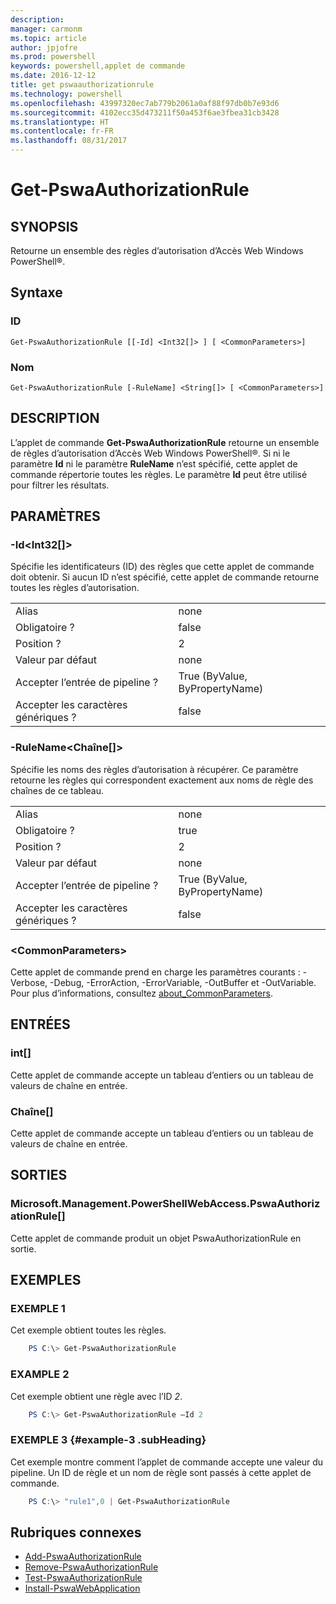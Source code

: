 ```yaml
---
description: 
manager: carmonm
ms.topic: article
author: jpjofre
ms.prod: powershell
keywords: powershell,applet de commande
ms.date: 2016-12-12
title: get pswaauthorizationrule
ms.technology: powershell
ms.openlocfilehash: 43997320ec7ab779b2061a0af88f97db0b7e93d6
ms.sourcegitcommit: 4102ecc35d473211f50a453f6ae3fbea31cb3428
ms.translationtype: HT
ms.contentlocale: fr-FR
ms.lasthandoff: 08/31/2017
---
```

#  <a name="get-pswaauthorizationrule"></a>Get-PswaAuthorizationRule

##  <a name="synopsis"></a>SYNOPSIS

Retourne un ensemble des règles d’autorisation d’Accès Web Windows PowerShell®.

##  <a name="syntax"></a>Syntaxe

###  <a name="id"></a>ID
```
Get-PswaAuthorizationRule [[-Id] <Int32[]> ] [ <CommonParameters>]
```

###  <a name="name"></a>Nom
```
Get-PswaAuthorizationRule [-RuleName] <String[]> [ <CommonParameters>]
```

## <a name="description"></a>DESCRIPTION

L’applet de commande **Get-PswaAuthorizationRule** retourne un ensemble de règles d’autorisation d’Accès Web Windows PowerShell®.
Si ni le paramètre **Id** ni le paramètre **RuleName** n’est spécifié, cette applet de commande répertorie toutes les règles. Le paramètre **Id** peut être utilisé pour filtrer les résultats.

## <a name="parameters"></a>PARAMÈTRES

### <a name="-idltint32gt"></a>-Id&lt;Int32\[\]&gt;

Spécifie les identificateurs (ID) des règles que cette applet de commande doit obtenir. Si aucun ID n’est spécifié, cette applet de commande retourne toutes les règles d’autorisation.

|||  
|-|-|
| Alias                              | none                                 |
| Obligatoire ?                            | false                                |
| Position ?                            | 2                                    |
| Valeur par défaut                        | none                                 |
| Accepter l’entrée de pipeline ?               | True (ByValue, ByPropertyName)       |
| Accepter les caractères génériques ?          | false                                |

### <a name="-rulenameltstringgt"></a>-RuleName&lt;Chaîne\[\]&gt;

Spécifie les noms des règles d’autorisation à récupérer. Ce paramètre retourne les règles qui correspondent exactement aux noms de règle des chaînes de ce tableau.

|||  
|-|-|
| Alias                              | none                                 |
| Obligatoire ?                            | true                                 |
| Position ?                            | 2                                    |
| Valeur par défaut                        | none                                 |
| Accepter l’entrée de pipeline ?               | True (ByValue, ByPropertyName)       |
| Accepter les caractères génériques ?          | false                                |

### <a name="ltcommonparametersgt"></a>&lt;CommonParameters&gt;

Cette applet de commande prend en charge les paramètres courants : -Verbose, -Debug, -ErrorAction, -ErrorVariable, -OutBuffer et -OutVariable.
Pour plus d’informations, consultez [about_CommonParameters](http://go.microsoft.com/fwlink/p/?LinkID=113216).

## <a name="inputs"></a>ENTRÉES

###  <a name="int"></a>int\[\]

Cette applet de commande accepte un tableau d’entiers ou un tableau de valeurs de chaîne en entrée.

###  <a name="string"></a>Chaîne\[\]

Cette applet de commande accepte un tableau d’entiers ou un tableau de valeurs de chaîne en entrée.

##  <a name="outputs"></a>SORTIES

###  <a name="microsoftmanagementpowershellwebaccesspswaauthorizationrule"></a>Microsoft.Management.PowerShellWebAccess.PswaAuthorizationRule\[\]

Cette applet de commande produit un objet PswaAuthorizationRule en sortie.


## <a name="examples"></a>EXEMPLES

### <a name="example-1"></a>EXEMPLE 1

Cet exemple obtient toutes les règles.

```PowerShell
    PS C:\> Get-PswaAuthorizationRule
```

### <a name="example-2"></a>EXAMPLE 2

Cet exemple obtient une règle avec l’ID *2*.

```PowerShell
    PS C:\> Get-PswaAuthorizationRule –Id 2
```

### <a name="example-3-example-3-subheading"></a>EXEMPLE 3 {#example-3 .subHeading}

Cet exemple montre comment l’applet de commande accepte une valeur du pipeline.
Un ID de règle et un nom de règle sont passés à cette applet de commande.

```PowerShell
    PS C:\> "rule1",0 | Get-PswaAuthorizationRule
```

##  <a name="related-topics"></a>Rubriques connexes

-  [Add-PswaAuthorizationRule](add-pswaauthorizationrule.md)
-  [Remove-PswaAuthorizationRule](remove-pswaauthorizationrule.md)
-  [Test-PswaAuthorizationRule](test-pswaauthorizationrule.md)
-  [Install-PswaWebApplication](install-pswawebapplication.md)
